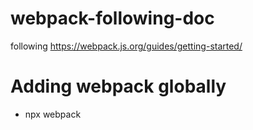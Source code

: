 # webpack-following-doc
following https://webpack.js.org/guides/getting-started/


# Adding webpack globally 


- npx webpack 